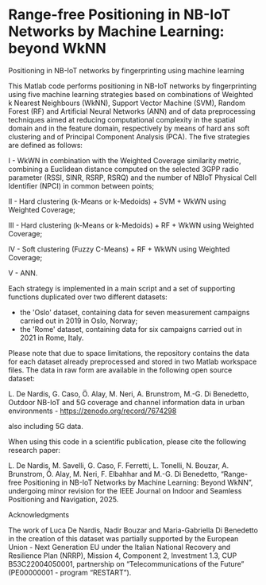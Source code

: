 # Range-free Positioning in NB-IoT Networks by Machine Learning: beyond WkNN
Positioning in NB-IoT networks by fingerprinting using machine learning

This Matlab code performs positioning in NB-IoT networks by fingerprinting using five machine learning strategies based on combinations of Weighted k Nearest Neighbours (WkNN), Support Vector Machine (SVM), Random Forest (RF) and Artificial Neural Networks (ANN) and of data preprocessing techniques aimed at reducing computational
complexity in the spatial domain and in the feature domain, respectively by means of hard ans soft clustering and of Principal Component Analysis (PCA). The five strategies are defined as follows:

I - WkWN in combination with the Weighted Coverage similarity metric, combining a Euclidean distance computed on the selected 3GPP radio parameter (RSSI, SINR, RSRP, RSRQ) and the number of NBIoT Physical Cell Identifier (NPCI) in common between points;

II - Hard clustering (k-Means or k-Medoids) + SVM + WkWN using Weighted Coverage;

III - Hard clustering (k-Means or k-Medoids) + RF + WkWN using Weighted Coverage;

IV - Soft clustering (Fuzzy C-Means) + RF + WkWN using Weighted Coverage;

V - ANN.


Each strategy is implemented in a main script and a set of supporting functions duplicated over two different datasets:
- the 'Oslo' dataset, containing data for seven measurement campaigns carried out in 2019 in Oslo, Norway;
- the 'Rome' dataset, containing data for six campaigns carried out in 2021 in Rome, Italy.

Please note that due to space limitations, the repository contains the data for each dataset already preprocessed and stored in two Matlab workspace files. The data in raw form are available in the following open source dataset:

L. De Nardis, G. Caso, Ö. Alay, M. Neri, A. Brunstrom, M.-G. Di Benedetto, Outdoor NB-IoT and 5G coverage and channel information data in urban environments - https://zenodo.org/record/7674298

also including 5G data.

When using this code in a scientific publication, please cite the following research paper:

L. De Nardis, M. Savelli, G. Caso, F. Ferretti, L. Tonelli, N. Bouzar, A. Brunstrom, Ö. Alay, M. Neri, F. Elbahhar and M.-G. Di Benedetto,  “Range-free Positioning in NB-IoT Networks by Machine Learning: Beyond WkNN”, undergoing minor revision for the IEEE Journal on Indoor and Seamless Positioning and Navigation, 2025.

Acknowledgments

The work of Luca De Nardis, Nadir Bouzar and Maria-Gabriella Di Benedetto in the creation of this dataset was partially supported by the European Union - Next Generation EU under the Italian National Recovery and Resilience Plan (NRRP), Mission 4, Component 2, Investment
1.3, CUP B53C22004050001, partnership on “Telecommunications of the Future” (PE00000001 - program “RESTART”).
